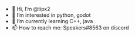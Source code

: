 - 👋 Hi, I’m @tipx2
- 👀 I’m interested in python, godot
- 🌱 I’m currently learning C++, java
- 📫 How to reach me: Speakers#8563 on discord

<!---
tipx2/tipx2 is a ✨ special ✨ repository because its `README.md` (this file) appears on your GitHub profile.
You can click the Preview link to take a look at your changes.
--->
